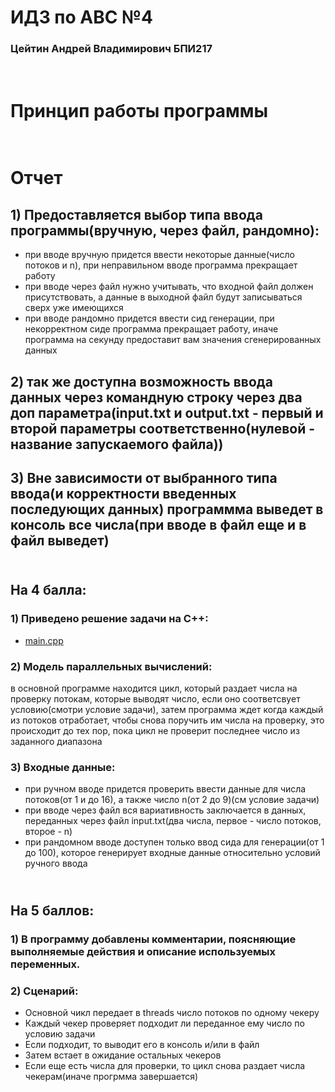 # ИДЗ по АВС №4
### Цейтин Андрей Владимирович БПИ217
# <br> Принцип работы программы
# <br> Отчет
## 1) Предоставляется выбор типа ввода программы(вручную, через файл, рандомно):
* при вводе вручную придется ввести некоторые данные(число потоков и n), при неправильном вводе программа прекращает работу
* при вводе через файл нужно учитывать, что входной файл должен присутствовать, а данные в выходной файл будут записываться сверх уже имеющихся
* при вводе рандомно придется ввести сид генерации, при некорректном сиде программа прекращает работу, иначе программа на секунду предоставит вам значения сгенерированных данных
## 2) так же доступна возможность ввода данных через командную строку через два доп параметра(input.txt и output.txt - первый и второй параметры соответственно(нулевой - название запускаемого файла))
## 3) Вне зависимости от выбранного типа ввода(и корректности введенных последующих данных) программма выведет в консоль все числа(при вводе в файл еще и в файл выведет)
## <br> На 4 балла:
### 1) Приведено решение задачи на C++:
* [main.cpp](https://github.com/CehhGhost/ABC4/blob/main/main.cpp)
### 2) Модель параллельных вычислений:
в основной программе находится цикл, который раздает числа на проверку потокам, которые выводят число, если оно соответсвует условию(смотри условие задачи), затем программа ждет когда каждый из потоков отработает, чтобы снова поручить им числа на проверку, это происходит до тех пор, пока цикл не проверит последнее число из заданного диапазона
### 3) Входные данные:
* при ручном вводе придется проверить ввести данные для числа потоков(от 1 и до 16), а также число n(от 2 до 9)(см условие задачи)
* при вводе через файл вся вариативность заключается в данных, переданных через файл input.txt(два числа, первое - число потоков, второе - n)
* при рандомном вводе доступен только ввод сида для генерации(от 1 до 100), которое генерирует входные данные относительно условий ручного ввода
## <br> На 5 баллов:
### 1) В программу добавлены комментарии, поясняющие выполняемые действия и описание используемых переменных.
### 2) Сценарий:
* Основной чикл передает в threads число потоков по одному чекеру
* Каждый чекер проверяет подходит ли переданное ему число по условию задачи
* Если подходит, то выводит его в консоль и/или в файл
* Затем встает в ожидание остальных чекеров
* Если еще есть числа для проверки, то цикл снова раздает числа чекерам(иначе прогрмма завершается)
